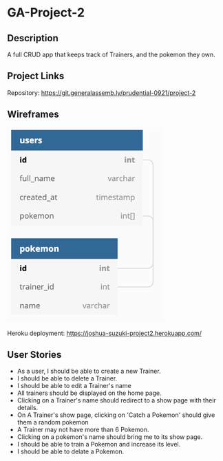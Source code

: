 
# GA-Project-2

## Description
A full CRUD app that keeps track of Trainers, and the pokemon they own.

## Project Links
Repository: https://git.generalassemb.ly/prudential-0921/project-2


## Wireframes
![ERD](/assets/erd.png)

Heroku deployment: https://joshua-suzuki-project2.herokuapp.com/

## User Stories
- As a user, I should be able to create a new Trainer.
- I should be able to delete a Trainer.
- I should be able to edit a Trainer's name
- All trainers should be displayed on the home page.
- Clicking on a Trainer's name should redirect to a show page with their details.
- On A Trainer's show page, clicking on 'Catch a Pokemon' should give them a random pokemon
- A Trainer may not have more than 6 Pokemon.
- Clicking on a pokemon's name should bring me to its show page.
- I should be able to train a Pokemon and increase its level.
- I should be able to delate a Pokemon.